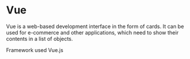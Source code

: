 # Vue

Vue is a web-based development interface in the form of cards.
It can be used for e-commerce and other applications, which need to show their contents in a list of objects.

Framework used Vue.js
